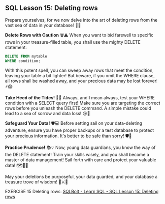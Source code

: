
## SQL Lesson 15: Deleting rows


Prepare yourselves, for we now delve into the art of deleting rows from the vast sea of data in your database! 🌊💾

**Delete Rows with Caution** 🗑️⚠️
When you want to bid farewell to specific rows in your treasure-filled table, you shall use the mighty DELETE statement:

```sql
DELETE FROM mytable
WHERE condition;
```

With this potent spell, you can sweep away rows that meet the condition, leaving your table a bit lighter! But beware, if you omit the WHERE clause, all rows shall be washed away, and your precious data may be lost forever! ⚡😱

**Take Heed of the Tides!** 🌊👀
Always, and I mean always, test your WHERE condition with a SELECT query first! Make sure you are targeting the correct rows before you unleash the DELETE command. A simple mistake could lead to a sea of sorrow and data loss! 😢🌊

**Safeguard Your Data!** 🛡️💻
Before setting sail on your data-deleting adventure, ensure you have proper backups or a test database to protect your precious information. It's better to be safe than sorry! 🛡️💾

**Practice Prudence!** 📚💡
Now, young data guardians, you know the way of the DELETE statement! Train your skills wisely, and you shall become a master of data management! Sail forth with care and protect your valuable data! 🗺️💼💎

May your deletions be purposeful, your data guarded, and your database a treasure trove of wisdom! 🌟⚔️📝

EXERCISE 15 Deleting rows: [SQLBolt - Learn SQL - SQL Lesson 15: Deleting rows](https://sqlbolt.com/lesson/deleting_rows)